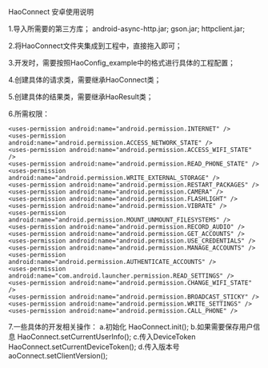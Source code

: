 HaoConnect 安卓使用说明

1.导入所需要的第三方库；
android-async-http.jar;
gson.jar;
httpclient.jar;

2.将HaoConnect文件夹集成到工程中，直接拖入即可；

3.开发时，需要按照HaoConfig_example中的格式进行具体的工程配置；

4.创建具体的请求类，需要继承HaoConnect类；

5.创建具体的结果类，需要继承HaoResult类；

6.所需权限：

	<uses-permission android:name="android.permission.INTERNET" />
    <uses-permission android:name="android.permission.ACCESS_NETWORK_STATE" />
    <uses-permission android:name="android.permission.ACCESS_WIFI_STATE" />
    <uses-permission android:name="android.permission.READ_PHONE_STATE" />
    <uses-permission android:name="android.permission.WRITE_EXTERNAL_STORAGE" />
    <uses-permission android:name="android.permission.RESTART_PACKAGES" />
    <uses-permission android:name="android.permission.CAMERA" />
    <uses-permission android:name="android.permission.FLASHLIGHT" />
    <uses-permission android:name="android.permission.VIBRATE" />
    <uses-permission android:name="android.permission.MOUNT_UNMOUNT_FILESYSTEMS" />
    <uses-permission android:name="android.permission.RECORD_AUDIO" />
    <uses-permission android:name="android.permission.GET_ACCOUNTS" />
    <uses-permission android:name="android.permission.USE_CREDENTIALS" />
    <uses-permission android:name="android.permission.MANAGE_ACCOUNTS" />
    <uses-permission android:name="android.permission.AUTHENTICATE_ACCOUNTS" />
    <uses-permission android:name="com.android.launcher.permission.READ_SETTINGS" />
    <uses-permission android:name="android.permission.CHANGE_WIFI_STATE" />
    <uses-permission android:name="android.permission.BROADCAST_STICKY" />
    <uses-permission android:name="android.permission.WRITE_SETTINGS" />
    <uses-permission android:name="android.permission.CALL_PHONE" />

7.一些具体的开发相关操作：
    a.初始化
        HaoConnect.init();
    b.如果需要保存用户信息
        HaoConnect.setCurrentUserInfo();
    c.传入DeviceToken
        HaoConnect.setCurrentDeviceToken();
    d.传入版本号
        aoConnect.setClientVersion();